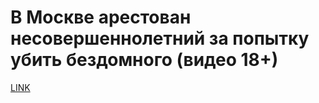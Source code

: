 # В Москве арестован несовершеннолетний за попытку убить бездомного (видео 18+)



[LINK](https://varlamov.ru/3157173.html)